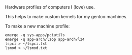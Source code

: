 Hardware profiles of computers I (love) use.

This helps to make custom kernels for my gentoo machines.

To make a new machine profile:

```
emerge -q sys-apps/pciutils
emerge -q app-arch/lzop app-arch/lz4
lspci > ~/lspci.txt
lsmod > ~/lsmod.txt
```

